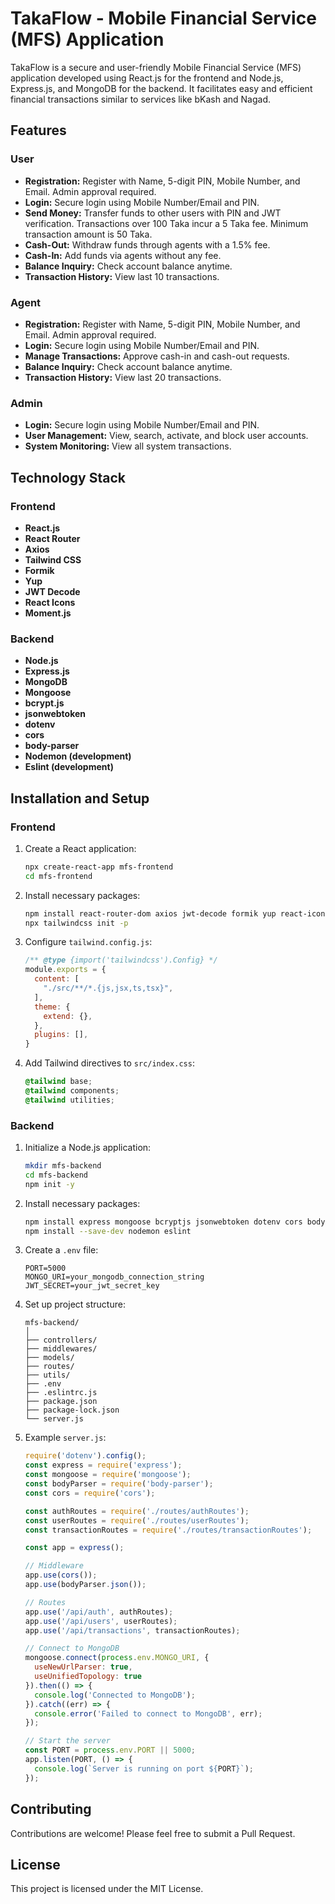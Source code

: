 # TakaFlow - Mobile Financial Service (MFS) Application

TakaFlow is a secure and user-friendly Mobile Financial Service (MFS) application developed using React.js for the frontend and Node.js, Express.js, and MongoDB for the backend. It facilitates easy and efficient financial transactions similar to services like bKash and Nagad.

## Features

### User
- **Registration:** Register with Name, 5-digit PIN, Mobile Number, and Email. Admin approval required.
- **Login:** Secure login using Mobile Number/Email and PIN.
- **Send Money:** Transfer funds to other users with PIN and JWT verification. Transactions over 100 Taka incur a 5 Taka fee. Minimum transaction amount is 50 Taka.
- **Cash-Out:** Withdraw funds through agents with a 1.5% fee.
- **Cash-In:** Add funds via agents without any fee.
- **Balance Inquiry:** Check account balance anytime.
- **Transaction History:** View last 10 transactions.

### Agent
- **Registration:** Register with Name, 5-digit PIN, Mobile Number, and Email. Admin approval required.
- **Login:** Secure login using Mobile Number/Email and PIN.
- **Manage Transactions:** Approve cash-in and cash-out requests.
- **Balance Inquiry:** Check account balance anytime.
- **Transaction History:** View last 20 transactions.

### Admin
- **Login:** Secure login using Mobile Number/Email and PIN.
- **User Management:** View, search, activate, and block user accounts.
- **System Monitoring:** View all system transactions.

## Technology Stack

### Frontend
- **React.js**
- **React Router**
- **Axios**
- **Tailwind CSS**
- **Formik**
- **Yup**
- **JWT Decode**
- **React Icons**
- **Moment.js**

### Backend
- **Node.js**
- **Express.js**
- **MongoDB**
- **Mongoose**
- **bcrypt.js**
- **jsonwebtoken**
- **dotenv**
- **cors**
- **body-parser**
- **Nodemon (development)**
- **Eslint (development)**

## Installation and Setup

### Frontend

1. Create a React application:

    ```bash
    npx create-react-app mfs-frontend
    cd mfs-frontend
    ```

2. Install necessary packages:

    ```bash
    npm install react-router-dom axios jwt-decode formik yup react-icons moment tailwindcss postcss autoprefixer
    npx tailwindcss init -p
    ```

3. Configure `tailwind.config.js`:

    ```javascript
    /** @type {import('tailwindcss').Config} */
    module.exports = {
      content: [
        "./src/**/*.{js,jsx,ts,tsx}",
      ],
      theme: {
        extend: {},
      },
      plugins: [],
    }
    ```

4. Add Tailwind directives to `src/index.css`:

    ```css
    @tailwind base;
    @tailwind components;
    @tailwind utilities;
    ```

### Backend

1. Initialize a Node.js application:

    ```bash
    mkdir mfs-backend
    cd mfs-backend
    npm init -y
    ```

2. Install necessary packages:

    ```bash
    npm install express mongoose bcryptjs jsonwebtoken dotenv cors body-parser
    npm install --save-dev nodemon eslint
    ```

3. Create a `.env` file:

    ```plaintext
    PORT=5000
    MONGO_URI=your_mongodb_connection_string
    JWT_SECRET=your_jwt_secret_key
    ```

4. Set up project structure:

    ```
    mfs-backend/
    │
    ├── controllers/
    ├── middlewares/
    ├── models/
    ├── routes/
    ├── utils/
    ├── .env
    ├── .eslintrc.js
    ├── package.json
    ├── package-lock.json
    └── server.js
    ```

5. Example `server.js`:

    ```javascript
    require('dotenv').config();
    const express = require('express');
    const mongoose = require('mongoose');
    const bodyParser = require('body-parser');
    const cors = require('cors');

    const authRoutes = require('./routes/authRoutes');
    const userRoutes = require('./routes/userRoutes');
    const transactionRoutes = require('./routes/transactionRoutes');

    const app = express();

    // Middleware
    app.use(cors());
    app.use(bodyParser.json());

    // Routes
    app.use('/api/auth', authRoutes);
    app.use('/api/users', userRoutes);
    app.use('/api/transactions', transactionRoutes);

    // Connect to MongoDB
    mongoose.connect(process.env.MONGO_URI, {
      useNewUrlParser: true,
      useUnifiedTopology: true
    }).then(() => {
      console.log('Connected to MongoDB');
    }).catch((err) => {
      console.error('Failed to connect to MongoDB', err);
    });

    // Start the server
    const PORT = process.env.PORT || 5000;
    app.listen(PORT, () => {
      console.log(`Server is running on port ${PORT}`);
    });
    ```

## Contributing

Contributions are welcome! Please feel free to submit a Pull Request.

## License

This project is licensed under the MIT License.
